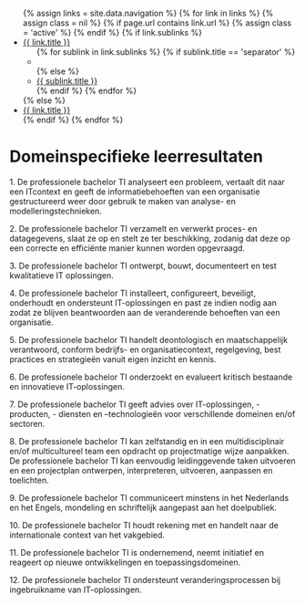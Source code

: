 
<nav id="navbar" class="collapse navbar-collapse">
    <ul class="nav navbar-nav">
        {% assign links = site.data.navigation %}
        {% for link in links %}
            {% assign class = nil %}
            {% if page.url contains link.url %}
                {% assign class = 'active' %}
            {% endif %}
            {% if link.sublinks %}
                <li class="dropdown {{ class }}">
                    <a href="{{ site.url }}{{ site.baseurl }}{{ link.url }}" class="dropdown-toggle" data-toggle="dropdown" role="button" aria-haspopup="true" aria-expanded="false">{{ link.title }} <span class="caret"></span></a>
                    <ul class="dropdown-menu">
                        {% for sublink in link.sublinks %}
                            {% if sublink.title == 'separator' %}
                                <li role="separator" class="divider"></li>
                            {% else %}
                                <li>
                                    <a href="{{ site.url }}{{ site.baseurl }}{{ sublink.url }}">{{ sublink.title }}</a>
                                </li>
                            {% endif %}
                        {% endfor %}
                    </ul>
                </li>
            {% else %}
                <li class="{{ class }}">
                    <a href="{{ site.url }}{{ site.baseurl }}{{ link.url }}">{{ link.title }}</a>
                </li>
            {% endif %}
        {% endfor %}
    </ul>
</nav>

<h1>Domeinspecifieke leerresultaten</h1>
  <p>1. De professionele bachelor TI analyseert een probleem, vertaalt dit naar een ITcontext en geeft de informatiebehoeften van een organisatie gestructureerd weer
    door gebruik te maken van analyse- en modelleringstechnieken.</p>
  <p>
2. De professionele bachelor TI verzamelt en verwerkt proces- en datagegevens,
slaat ze op en stelt ze ter beschikking, zodanig dat deze op een correcte en
efficiënte manier kunnen worden opgevraagd.
  </p>
    <p>
3. De professionele bachelor TI ontwerpt, bouwt, documenteert en test kwalitatieve
IT oplossingen.
  </p>
  <p>
4. De professionele bachelor TI installeert, configureert, beveiligt, onderhoudt en
ondersteunt IT-oplossingen en past ze indien nodig aan zodat ze blijven
beantwoorden aan de veranderende behoeften van een organisatie.
  </p>
  <p>
5. De professionele bachelor TI handelt deontologisch en maatschappelijk
verantwoord, conform bedrijfs- en organisatiecontext, regelgeving, best practices en
strategieën vanuit eigen inzicht en kennis.
  </p>
  <p>
6. De professionele bachelor TI onderzoekt en evalueert kritisch bestaande en
innovatieve IT-oplossingen.
  </p>
  <p>
7. De professionele bachelor TI geeft advies over IT-oplossingen, -producten, -
diensten en –technologieën voor verschillende domeinen en/of sectoren.
  </p>
  <p>
8. De professionele bachelor TI kan zelfstandig en in een multidisciplinair en/of
multicultureel team een opdracht op projectmatige wijze aanpakken. De
professionele bachelor TI kan eenvoudig leidinggevende taken uitvoeren en een
projectplan ontwerpen, interpreteren, uitvoeren, aanpassen en toelichten.
  </p>
  <p>
9. De professionele bachelor TI communiceert minstens in het Nederlands en het
Engels, mondeling en schriftelijk aangepast aan het doelpubliek.
  </p>
  <p>
10. De professionele bachelor TI houdt rekening met en handelt naar de internationale
context van het vakgebied.
  </p>
  <p>
11. De professionele bachelor TI is ondernemend, neemt initiatief en reageert op nieuwe
ontwikkelingen en toepassingsdomeinen.
  </p>
  <p>
12. De professionele bachelor TI ondersteunt veranderingsprocessen bij ingebruikname
van IT-oplossingen.
  </p>
  </p>
</body>
